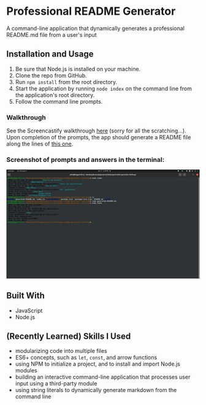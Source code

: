 # Professional README Generator

A command-line application that dynamically generates a professional README.md file from a user's input

## Installation and Usage
1. Be sure that Node.js is installed on your machine.
2. Clone the repo from GitHub.
3. Run ```npm install``` from the root directory.
4. Start the application by running ```node index``` on the command line from the application's root directory.
5. Follow the command line prompts.

### Walkthrough
See the Screencastify walkthrough [here](https://watch.screencastify.com/v/LhYfNqcEK5SL45q8Zm9V) (sorry for all the scratching...). Upon completion of the prompts, the app should generate a README file along the lines of [this one](/generated-README.md).

### Screenshot of prompts and answers in the terminal:

![readme generator prompts and answers in the terminal](/images/readme-generator-terminal.png)


## Built With
* JavaScript
* Node.js

## (Recently Learned) Skills I Used
* modularizing code into multiple files
* ES6+ concepts, such as ```let```, ```const```, and arrow functions
* using NPM to initialize a project, and to install and import Node.js modules
* building an interactive command-line application that processes user input using a third-party module
* using string literals to dynamically generate markdown from the command line
